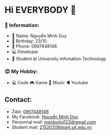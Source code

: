 # Hi EVERYBODY 👋
###            📝 **Information**:
  * 🧑 Name: Nguyễn Minh Duy
  * 🎂 Birthday: 23/10
  * 📱 Phone: 0907448146
  * 💻 Developer
  * 💼 Student at University Infomation Technology
###           😍 **My Hobby**:
  * 💻 Code  🎮 Game  🎵 Music  ◀ Youtube                                          

## Contact: 
* Zalo: [0907448146](https://zalo.me/0907448146)
* My Facebook: [Nguyễn Minh Duy](https://www.facebook.com/ban2310/)
* Personnal mail: meoboiloi123@gmail.com
* Student mail: 21520208@gm.uit.edu.vn
